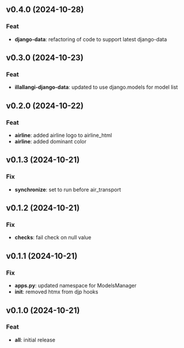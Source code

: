 ## v0.4.0 (2024-10-28)

### Feat

- **django-data**: refactoring of code to support latest django-data

## v0.3.0 (2024-10-23)

### Feat

- **illallangi-django-data**: updated to use django.models for model list

## v0.2.0 (2024-10-22)

### Feat

- **airline**: added airline logo to airline_html
- **airline**: added dominant color

## v0.1.3 (2024-10-21)

### Fix

- **synchronize**: set to run before air_transport

## v0.1.2 (2024-10-21)

### Fix

- **checks**: fail check on null value

## v0.1.1 (2024-10-21)

### Fix

- **apps.py**: updated namespace for ModelsManager
- **init**: removed htmx from djp hooks

## v0.1.0 (2024-10-21)

### Feat

- **all**: initial release
